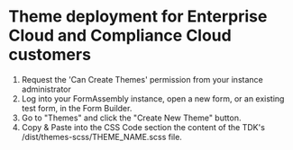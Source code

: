 # Theme deployment for Enterprise Cloud and Compliance Cloud customers

1. Request the 'Can Create Themes' permission from your instance administrator
2. Log into your FormAssembly instance, open a new form, or an existing test form, in the Form Builder.
3. Go to "Themes" and click the "Create New Theme" button.
4. Copy & Paste into the CSS Code section the content of the TDK's /dist/themes-scss/THEME_NAME.scss file.
